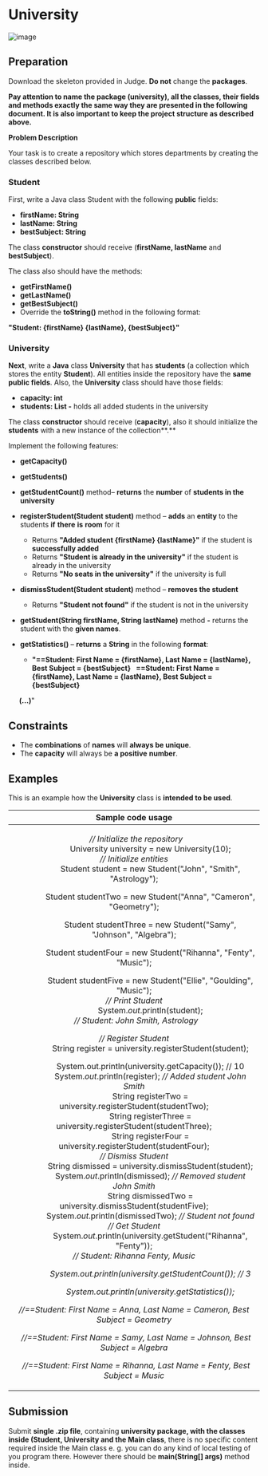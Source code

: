 ﻿# **University**



![image](https://user-images.githubusercontent.com/67644402/149949479-6556408b-ed08-4dc1-bcf1-cf01cb95287d.png)



## **Preparation**
Download the skeleton provided in Judge. **Do not** change the **packages**.

**Pay attention to name the package (university), all the classes, their fields and methods exactly the same way they are presented in the following document. It is also important to keep the project structure as described above.**

**Problem Description**

Your task is to create a repository which stores departments by creating the classes described below.
### **Student**
First, write a Java class Student with the following **public** fields:

- **firstName: String**
- **lastName: String**
- **bestSubject: String**

The class **constructor** should receive (**firstName, lastName** and **bestSubject**).

The class also should have the methods:

- **getFirstName()**
- **getLastName()**
- **getBestSubject()**
- Override the **toString()** method in the following format:

**"Student: {firstName} {lastName}, {bestSubject}"**

### **University**
**Next**, write a **Java** class **University** that has **students** (a collection which stores the entity **Student**). All entities inside the repository have the **same public fields**. Also, the **University** class should have those fields:

- **capacity: int**
- **students: List<Student> -** holds all added students in the university

The class **constructor** should receive (**capacity**), also it should initialize the **students** with a new instance of the collection**.**

Implement the following features:

- **getCapacity()**
- **getStudents()**
- **getStudentCount()** method– **returns** the **number** of **students in the university**
- **registerStudent(Student student)** method – **adds** an **entity** to the students **if** **there** **is** **room** for it
  - Returns **"Added student {firstName} {lastName}"** if the student is **successfully added**
  - Returns **"Student is already in the university"** if the student is already in the university
  - Returns **"No seats in the university"** if the university is full

- **dismissStudent(Student student)** method – **removes the student**
  - Returns **"Student not found"** if the student is not in the university

- **getStudent(String firstName, String lastName)** method **-** returns the student with the **given names**.
- **getStatistics()** – **returns** a **String** in the following **format**:
  - **"==Student: First Name = {firstName}, Last Name = {lastName}, Best Subject = {bestSubject} 
    ` `==Student: First Name = {firstName}, Last Name = {lastName}, Best Subject = {bestSubject}** 

`   `**(…)**"
## **Constraints**
- The **combinations** of **names** will **always be unique**.
- The **capacity** will always be **a positive** **number**.
## **Examples**
This is an example how the **University** class is **intended to be used**. 

|**Sample code usage**|
| :-: |
|<p>` `*// Initialize the repository*<br>`        `University university = new University(10);<br>*// Initialize entities*<br>`        `Student student = new Student("John", "Smith", "Astrology");</p><p>`        `Student studentTwo = new Student("Anna", "Cameron", "Geometry");</p><p>`        `Student studentThree = new Student("Samy", "Johnson", "Algebra");</p><p>`        `Student studentFour = new Student("Rihanna", "Fenty", "Music");</p><p>`        `Student studentFive = new Student("Ellie", "Goulding", "Music");<br>*// Print Student*<br>`        `System.*out*.println(student);<br>` `*// Student: John Smith, Astrology*</p><p>*// Register Student*<br>`        `String register = university.registerStudent(student);</p><p>`        `System.out.println(university.getCapacity()); // 10<br>`        `System.*out*.println(register); *// Added student John Smith*<br>`        `String registerTwo = university.registerStudent(studentTwo);<br>`        `String registerThree = university.registerStudent(studentThree);<br>`        `String registerFour = university.registerStudent(studentFour);<br>*// Dismiss Student*<br>`        `String dismissed = university.dismissStudent(student);<br>`        `System.*out*.println(dismissed); *// Removed student John Smith*<br>`        `String dismissedTwo = university.dismissStudent(studentFive);<br>`        `System.*out*.println(dismissedTwo); *// Student not found<br>// Get Student*<br>`        `System.*out*.println(university.getStudent("Rihanna", "Fenty"));<br>*// Student: Rihanna Fenty, Music*</p><p>`        `*System.out.println(university.getStudentCount()); // 3*</p><p>`        `*System.out.println(university.getStatistics());*</p><p>*//==Student: First Name = Anna, Last Name = Cameron, Best Subject = Geometry*</p><p>` `*//==Student: First Name = Samy, Last Name = Johnson, Best Subject = Algebra*</p><p>` `*//==Student: First Name = Rihanna, Last Name = Fenty, Best Subject = Music*</p><p></p>|
## **Submission**
Submit **single .zip file**, containing **university package, with the classes inside (Student, University and the Main class**, there is no specific content required inside the Main class e. g. you can do any kind of local testing of you program there. However there should be **main(String[] args)** method inside.



